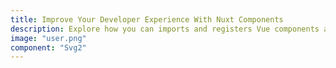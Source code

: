 ```yaml
---
title: Improve Your Developer Experience With Nuxt Components
description: Explore how you can imports and registers Vue components automatically using @nuxt/components module.
image: "user.png"
component: "Svg2"
---
```

